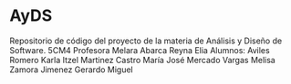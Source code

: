# AyDS
Repositorio de código del proyecto de la materia de Análisis y Diseño de Software.
5CM4
Profesora Melara Abarca Reyna Elia
Alumnos:
Aviles Romero Karla Itzel
Martinez Castro María José
Mercado Vargas Melisa
Zamora Jimenez Gerardo Miguel
